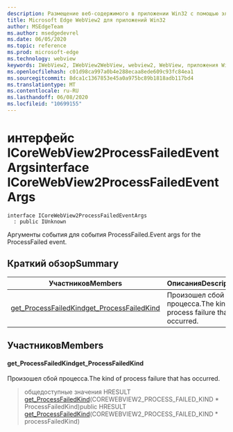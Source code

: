 ```yaml
---
description: Размещение веб-содержимого в приложении Win32 с помощью элемента управления Microsoft Edge WebView2
title: Microsoft Edge WebView2 для приложений Win32
author: MSEdgeTeam
ms.author: msedgedevrel
ms.date: 06/05/2020
ms.topic: reference
ms.prod: microsoft-edge
ms.technology: webview
keywords: IWebView2, IWebView2WebView, webview2, WebView, приложения Win32, Win32, EDGE, ICoreWebView2, ICoreWebView2Controller, элемент управления "веб-браузер", HTML Edge
ms.openlocfilehash: c01d98ca997a0b4e288ecaa8ede609c93fc84ea1
ms.sourcegitcommit: 8dca1c1367853e45a0a975bc89b1818adb117bd4
ms.translationtype: MT
ms.contentlocale: ru-RU
ms.lasthandoff: 06/08/2020
ms.locfileid: "10699155"
---
```

# <span data-ttu-id="67405-104">интерфейс ICoreWebView2ProcessFailedEventArgs</span><span class="sxs-lookup"><span data-stu-id="67405-104">interface ICoreWebView2ProcessFailedEventArgs</span></span> 

```
interface ICoreWebView2ProcessFailedEventArgs
  : public IUnknown
```

<span data-ttu-id="67405-105">Аргументы события для события ProcessFailed.</span><span class="sxs-lookup"><span data-stu-id="67405-105">Event args for the ProcessFailed event.</span></span>

## <span data-ttu-id="67405-106">Краткий обзор</span><span class="sxs-lookup"><span data-stu-id="67405-106">Summary</span></span>

 <span data-ttu-id="67405-107">Участников</span><span class="sxs-lookup"><span data-stu-id="67405-107">Members</span></span>                        | <span data-ttu-id="67405-108">Описания</span><span class="sxs-lookup"><span data-stu-id="67405-108">Descriptions</span></span>
--------------------------------|---------------------------------------------
[<span data-ttu-id="67405-109">get_ProcessFailedKind</span><span class="sxs-lookup"><span data-stu-id="67405-109">get_ProcessFailedKind</span></span>](#get_processfailedkind) | <span data-ttu-id="67405-110">Произошел сбой процесса.</span><span class="sxs-lookup"><span data-stu-id="67405-110">The kind of process failure that has occurred.</span></span>

## <span data-ttu-id="67405-111">Участников</span><span class="sxs-lookup"><span data-stu-id="67405-111">Members</span></span>

#### <span data-ttu-id="67405-112">get_ProcessFailedKind</span><span class="sxs-lookup"><span data-stu-id="67405-112">get_ProcessFailedKind</span></span> 

<span data-ttu-id="67405-113">Произошел сбой процесса.</span><span class="sxs-lookup"><span data-stu-id="67405-113">The kind of process failure that has occurred.</span></span>

> <span data-ttu-id="67405-114">общедоступные значения HRESULT [get_ProcessFailedKind](#get_processfailedkind)(COREWEBVIEW2_PROCESS_FAILED_KIND \* ProcessFailedKind)</span><span class="sxs-lookup"><span data-stu-id="67405-114">public HRESULT [get_ProcessFailedKind](#get_processfailedkind)(COREWEBVIEW2_PROCESS_FAILED_KIND \* processFailedKind)</span></span>

